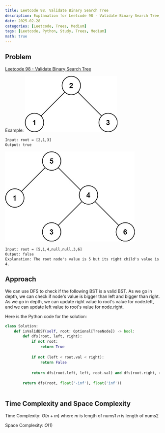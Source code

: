 ```yaml
---
title: Leetcode 98. Validate Binary Search Tree
description: Explanation for Leetcode 98 - Validate Binary Search Tree, and its solution in Python.
date: 2025-02-28
categories: [Leetcode, Trees, Medium]
tags: [Leetcode, Python, Study, Trees, Medium]
math: true
---
```


## Problem
[Leetcode 98 - Validate Binary Search Tree](https://leetcode.com/problems/validate-binary-search-tree/description/)

Example:
![Desktop View](/assets/img/leetcode/leetcode98-1.jpg)
```
Input: root = [2,1,3]
Output: true
```

![Desktop View](/assets/img/leetcode/leetcode98-2.jpg)
```
Input: root = [5,1,4,null,null,3,6]
Output: false
Explanation: The root node's value is 5 but its right child's value is 4.
```
## Approach


We can use DFS to check if the following BST is a valid BST. As we go in depth, we can check if node's value is bigger than left and bigger than right. As we go in depth, we can update right value to root's value for node.left, and we can update left value to root's value for node.right.

Here is the Python code for the solution:
```python
class Solution:
    def isValidBST(self, root: Optional[TreeNode]) -> bool:
        def dfs(root, left, right):
            if not root:
                return True
            
            if not (left < root.val < right):
                return False
            
            return dfs(root.left, left, root.val) and dfs(root.right, root.val, right)
        
        return dfs(root, float('-inf'), float('inf'))
    
```
## Time Complexity and Space Complexity

Time Complexity: $O(n + m)$ where $m$ is length of nums1 $n$ is length of nums2

Space Complexity: $O(1)$
